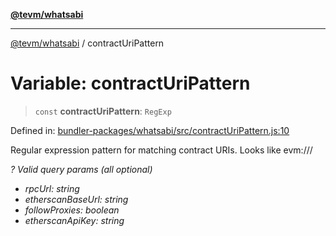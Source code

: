 [**@tevm/whatsabi**](../README.md)

***

[@tevm/whatsabi](../globals.md) / contractUriPattern

# Variable: contractUriPattern

> `const` **contractUriPattern**: `RegExp`

Defined in: [bundler-packages/whatsabi/src/contractUriPattern.js:10](https://github.com/evmts/tevm-monorepo/blob/main/bundler-packages/whatsabi/src/contractUriPattern.js#L10)

Regular expression pattern for matching contract URIs.
Looks like evm://<chainId>/<address>?<query>
Valid query params (all optional)
- rpcUrl: string
- etherscanBaseUrl: string
- followProxies: boolean
- etherscanApiKey: string
